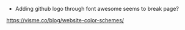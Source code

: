 <!-- - Remove all child elements of a div before creating the content after pressing a button > Using divReference.textContent = ''; -->


- Adding github logo through font awesome seems to break page?

https://visme.co/blog/website-color-schemes/